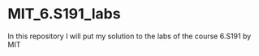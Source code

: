 # MIT_6.S191_labs
In this repository I will put my solution to the labs of the course 6.S191 by MIT

